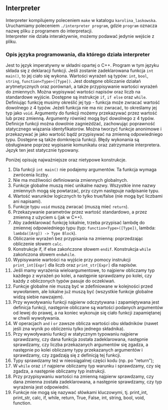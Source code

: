 ## Interpreter
Interpreter kompilujemy poleceniem `make` w katalogu `karolina_laskowska`.  
Uruchamiamy poleceniem `./interpreter program`, gdzie `program` oznacza nazwę pliku z programem do interpretacji.  
Interpreter nie działa interaktywnie, możemy podawać jedynie wejście z pliku.  

### Opis języka programowania, dla którego działa interpreter

Jest to język imperatywny w składni opartej o C++. 
Program w tym języku składa się z deklaracji funkcji. Jeśli zostanie zadeklarowana funkcja `int main()`, to jej ciało się wykona.
Wartości wyrażeń są typów: `int`, `bool`, `string`, `function<Type>([Type])`.
Jest dostępne obliczanie działań arytmetycznych oraz porównań, a także przypisywanie wartości wyrażeń do zmiennych.
Można wypisywać wartości napisów oraz liczb na standardowe wyjście.
Dostępne są instrukcje `if`, `if else` oraz `while`.
Definiując funkcję musimy określić jej typ - funkcja może zwracać wartość dowolnego z 4 typów. Jeżeli funkcja nie ma nic zwracać, to określamy jej typ jako `void`.
Argumenty do funkcji możemy przekazywać przez wartość lub przez zmienną. Argumenty również mogą być dowolnego z 4 typów.
Definicje funkcji można dowolnie zagnieżdżać, zachowując poprawność statycznego wiązania identyfikatorów.
Można tworzyć funkcje anonimowe i przekazywać je jako wartość bądź przypisywać na zmienną odpowiedniego typu.
Dostępne są także domknięcia funkcji.
Błędy wykonania są obsługiwane poprzez wypisanie komunikatu oraz zatrzymanie interpretera.
Język ten jest statycznie typowany.


Poniżej opisuję najważniejsze oraz nietypowe konstrukcje. 
1. Dla funkcji `int main()` nie podajemy argumentów. Ta funkcja wymaga zwrócenia liczby.
2. Nie ma możliwości definiowania zmiennych globalnych. 
3. Funkcje globalne muszą mieć unikalne nazwy. Wszystkie inne nazwy zmiennych mogą się powtarzać, przy czym następuje nadpisanie typu.
4. Wartość warunków logicznych to tylko true/false (nie mogą być liczbami ani napisami).
5. Funkcje typu `void` muszą zwracać (muszą mieć `return`).
6. Przekazywanie parametrów przez wartość standardowo, a przez zmienną z użyciem `&` (jak w C++). 
7. Aby zadeklarować funkcję lokalnie, trzeba przypisać lambdę do zmiennej odpowiedniego typu (typ: `function<Type>([Type])`, lambda: `lambda([Arg]) -> Type Block`).
8. Obliczanie wyrażeń bez przypisania na zmienną: poprzedzając obliczenie słowem `calc`.
9. Konstrukcje if, if else zakończone słowem `endif`. Konstrukcja `while` zakończona słowem `endwhile`.
10. Wypisywanie wartości na wyjście przy pomocy instrukcji `print_int[Expr]` dla liczb oraz `print_str[Expr]` dla napisów.
12. Jeśli mamy wyrażenia wieloargumentowe, to najpierw obliczamy typ każdego z wyrażeń po kolei, a następnie sprawdzamy po kolei, czy każdy z obliczonych typów pasuje do oczekiwań.
13. Funkcje globalne nie muszą być w zdefiniowane w kolejności przed wywołaniem, ale lokalne już muszą być (wszystkie funkcje globalne widzą siebie nawzajem).
14. Przy wywoływaniu funkcji najpierw odczytywana i zapamiętywana jest definicja funkcji, następnie obliczane są wartości podanych argumentów od lewej do prawej, a na koniec wykonuje się ciało funkcji zapamiętanej w chwili wywoływania.
15. W operacjach `and` i `or` zawsze oblicza wartości obu składników (nawet jeśli zna wynik po obliczeniu tylko jednego składnika).
16. Przy wywoływaniu funkcji w statycznym typowaniu najpierw sprawdzamy, czy dana funkcja została zadeklarowana, następnie sprawdzamy, czy liczba przekazanych argumentów się zgadza, a następnie po kolei obliczamy typy przekazanych argumentów i sprawdzamy, czy zgadzają się z definicją tej funkcji.
17. Typy sprawdzamy też w nieosiągalnej części kodu (np. po "return");
18. W `while` oraz `if` najpierw obliczamy typ warunku i sprawdzamy, czy się zgadza, a następnie obliczamy typ instrukcji.
19. Przy przypisywaniu wartości na zmienną najpierw sprawdzamy, czy dana zmienna została zadeklarowana, a następnie sprawdzamy, czy typ wyrażenia jest odpowiedni.
20. Funkcje nie mogą się nazywać słówkami kluczowymi, tj. print_int, print_str, calc, if, while, return, True, False, int, string, bool, void, function.